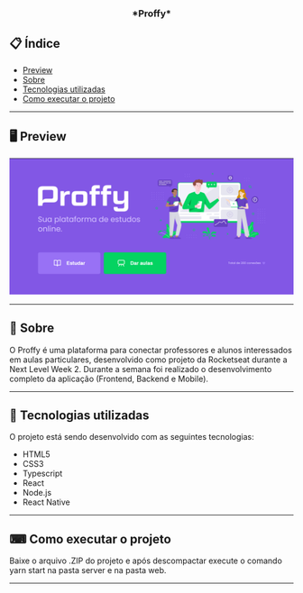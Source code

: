 <h3 align="center">
  *Proffy*
</h3>

## 📋 Índice

- [Preview](#-Preview)
- [Sobre](#-Sobre)
- [Tecnologias utilizadas](#-Tecnologias-utilizadas)
- [Como executar o projeto](#-Como-executar-o-projeto)

---

## 🖥 Preview

<p align="center">
  <img src="layout.png" width="700" >
</p>

---

## 📖 Sobre 

O Proffy é uma plataforma para conectar professores e alunos interessados em aulas particulares, desenvolvido como projeto da Rocketseat durante a Next Level Week 2. Durante a semana foi realizado o desenvolvimento completo da aplicação (Frontend, Backend e Mobile).

---

## 🚀 Tecnologias utilizadas
O projeto está sendo desenvolvido com as seguintes tecnologias:
- HTML5
- CSS3
- Typescript
- React
- Node.js
- React Native

---

## ⌨ Como executar o projeto

Baixe o arquivo .ZIP do projeto e após descompactar execute o comando yarn start na pasta server e na pasta web.

---
